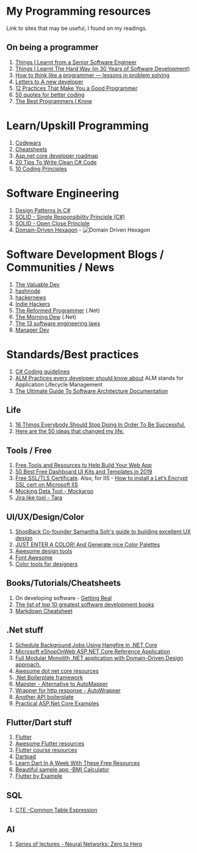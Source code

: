 # My Programming resources
Link to sites that may be useful, I found on my readings.

## On being a programmer
1. [Things I Learnt from a Senior Software Engineer](https://neilkakkar.com/things-I-learnt-from-a-senior-dev.html)
2. [Things I Learnt The Hard Way (in 30 Years of Software Development)](https://blog.juliobiason.me/thoughts/things-i-learnt-the-hard-way/)
3. [How to think like a programmer — lessons in problem solving](https://medium.com/free-code-camp/how-to-think-like-a-programmer-lessons-in-problem-solving-d1d8bf1de7d2)
4. [Letters to A new developer](https://letterstoanewdeveloper.com)
5. [12 Practices That Make You a Good Programmer](https://dzone.com/articles/13-practices-that-make-you-a-good-programmer?edition=521345&utm_source=Weekly%20Digest&utm_medium=email&utm_campaign=Weekly%20Digest%202019-09-25)
6. [50 quotes for better coding](https://codeburst.io/50-quotes-for-better-coding-76bdac3fc234)
7. [The Best Programmers I Know](https://archive.is/0GcBe#selection-207.0-207.27)

# Learn/Upskill Programming
1. [Codewars](https://www.codewars.com)
2. [Cheatsheets](https://devhints.io/)
3. [Asp.net core developer roadmap](https://github.com/MoienTajik/AspNetCore-Developer-Roadmap)
4. [20 Tips To Write Clean C# Code](https://www.codewithmukesh.com/blog/write-clean-csharp-code/)
5. [10 Coding Principles](https://towardsdatascience.com/10-coding-principles-that-no-one-will-teach-you-37d64b5081ef)

# Software Engineering
1. [Design Patterns In C#](https://www.c-sharpcorner.com/UploadFile/bd5be5/design-patterns-in-net/)
2. [SOLID - Single Responsibility Principle (C#)](https://www.dotnetcurry.com/software-gardening/1148/solid-single-responsibility-principle)
3. [SOLID - Open Close Principle](https://www.dotnetcurry.com/software-gardening/1176/solid-open-closed-principle)
4. [Domain-Driven Hexagon](https://github.com/Sairyss/domain-driven-hexagon) - ![](https://raw.githubusercontent.com/Sairyss/domain-driven-hexagon/master/assets/images/DomainDrivenHexagon.png "Domain Driven Hexagon")

# Software Development Blogs / Communities / News
1. [The Valuable Dev](https://thevaluable.dev/)
2. [hashnode](https://hashnode.com)
3. [hackernews](https://news.ycombinator.com)
4. [Indie Hackers](https://www.indiehackers.com/)
5. [The Reformed Programmer](https://www.thereformedprogrammer.net/) (.Net)
6. [The Morning Dew](https://www.alvinashcraft.com/) (.Net)
7. [The 13 software engineering laws](https://newsletter.manager.dev/p/the-13-software-engineering-laws)
8. [Manager Dev](https://newsletter.manager.dev/)

# Standards/Best practices
1. [C# Coding guidelines](https://csharpcodingguidelines.com/)
2. [ALM Practices every developer should know about](https://www.continuousimprover.com/2011/02/alm-practices-every-developer-should.html) ALM stands for Application Lifecycle Management
3. [The Ultimate Guide To Software Architecture Documentation](https://www.workingsoftware.dev/software-architecture-documentation-the-ultimate-guide/)

## Life
1. [16 Things Everybody Should Stop Doing In Order To Be Successful.](https://medium.com/@parkernash/16-things-everybody-should-stop-doing-in-order-to-be-successful-18be67a70a2c)
2. [Here are the 50 ideas that changed my life.](https://www.perell.com/blog/50-ideas-that-changed-my-life)

## Tools / Free
1. [Free Tools and Resources to Help Build Your Web App](https://www.indiehackers.com/@jonny/free-tools-and-resources-to-help-build-your-web-app-3331c5aab2)
2. [50 Best Free Dashboard UI Kits and Templates in 2019](https://uxplanet.org/top-50-dashboard-ui-kits-and-templates-in-2019-8583e41b775d)
3. [Free SSL/TLS Certificate](https://letsencrypt.org/). Also, for IIS - [How to install a Let’s Encrypt SSL cert on Microsoft IIS](https://miketabor.com/how-to-install-a-lets-encrypt-ssl-cert-on-microsoft-iis/)
4. [Mocking Data Tool - Mockaroo](https://www.mockaroo.com/)
5. [Jira like tool - Tara](https://tara.ai/)

## UI/UX/Design/Color
1. [ShopBack Co-founder Samantha Soh's guide to building excellent UX design](https://e27.co/shopback-co-founder-samantha-sohs-guide-building-excellent-ux-design-20181031/)
2. [JUST ENTER A COLOR! And Generate nice Color Palettes](https://mycolor.space)
3. [Awesome design tools](https://github.com/phh95/Awesome-design-tools)
4. [Font Awesome](https://fontawesome.com/v4.7.0/icons/)
5. [Color tools for designers](https://medium.muz.li/color-tools-for-designers-2019-6ebd77a94ab) 

## Books/Tutorials/Cheatsheets
1. On developing software - [Getting Real](https://basecamp.com/books/getting-real)
2. [The list of top 10 greatest software development books](https://dzone.com/articles/the-greatest-software-development-books-of-all-tim)
3. [Markdown Cheatsheet](https://github.com/adam-p/markdown-here/wiki/Markdown-Cheatsheet#lists)

## .Net stuff
1. [Schedule Background Jobs Using Hangfire in .NET Core](https://codeburst.io/schedule-background-jobs-using-hangfire-in-net-core-2d98eb64b196)
2. [Microsoft eShopOnWeb ASP.NET Core Reference Application](https://github.com/dotnet-architecture/eShopOnWeb)
3. [Full Modular Monolith .NET application with Domain-Driven Design approach.](https://github.com/kgrzybek/modular-monolith-with-ddd#11-Purpose-of-this-repository)
4. [Awesome dot net core resources](https://github.com/thangchung/awesome-dotnet-core)
5. [.Net Boilerplate framework](https://fullstackhero.net/)
6. [Mapster - Alternative to AutoMapper](https://github.com/MapsterMapper/Mapster)
7. [Wrapper for http response - AutoWrapper](https://github.com/proudmonkey/AutoWrapper)
8. [Another API boilerplate](https://github.com/proudmonkey/ApiBoilerPlate)
9. [Practical ASP.Net Core Examples](https://github.com/dodyg/practical-aspnetcore)

## Flutter/Dart stuff
1. [Flutter](https://flutter.dev)
2. [Awesome Flutter resources](https://github.com/Solido/awesome-flutter)
3. [Flutter course resources](https://github.com/londonappbrewery/Flutter-Course-Resources)
4. [Dartpad](https://dartpad.dartlang.org/)
5. [Learn Dart In A Week With These Free Resources](https://hackernoon.com/learn-dart-in-a-week-with-these-free-resources-b892e5265220)
6. [Beautiful sample app -BMI Calculator](https://fidev.io/bmi-calculator-gender/)
7. [Flutter by Example](https://flutterbyexample.com)


## SQL
1. [CTE -Common Table Expression](https://learnsql.com/blog/cte-with-examples/)


## AI
1. [Series of lectures - Neural Networks: Zero to Hero](https://karpathy.ai/zero-to-hero.html)

